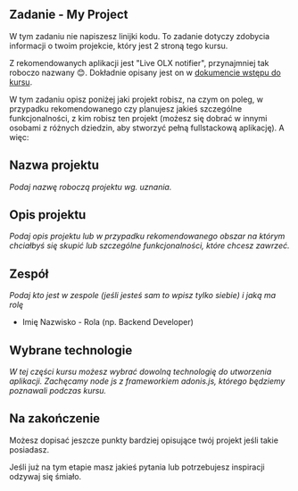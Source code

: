 ## Zadanie - My Project
W tym zadaniu nie napiszesz linijki kodu. To zadanie dotyczy zdobycia informacji o twoim projekcie, który jest 2 stroną tego kursu. 

Z rekomendowanych aplikacji jest "Live OLX notifier", przynajmniej tak roboczo nazwany 😊. Dokładnie opisany jest on w [dokumencie wstępu do kursu](https://docs.google.com/document/d/1FR6PSLg_5G0hWC429dXyeJLonLf76L1LbHH8ycVNavA).


W tym zadaniu opisz poniżej jaki projekt robisz, na czym on poleg, w przypadku rekomendowanego czy planujesz jakieś szczególne funkcjonalności, z kim robisz ten projekt (możesz się dobrać w innymi osobami z różnych dziedzin, aby stworzyć pełną fullstackową aplikację). A więc:

## Nazwa projektu
<i> Podaj nazwę roboczą projektu wg. uznania.</i>

## Opis projektu
<i> Podaj opis projektu lub w przypadku rekomendowanego obszar na którym chciałbyś się skupić lub szczególne funkcjonalności, które chcesz zawrzeć.</i>

## Zespół
<i> Podaj kto jest w zespole (jeśli jesteś sam to wpisz tylko siebie) i jaką ma rolę</i>

- Imię Nazwisko - Rola (np. Backend Developer)

## Wybrane technologie
<i> W tej części kursu możesz wybrać dowolną technologię do utworzenia aplikacji. Zachęcamy node js z frameworkiem adonis.js, którego będziemy poznawali podczas kursu.</i>

## Na zakończenie
Możesz dopisać jeszcze punkty bardziej opisujące twój projekt jeśli takie posiadasz.


Jeśli już na tym etapie masz jakieś pytania lub potrzebujesz inspiracji odzywaj się śmiało.